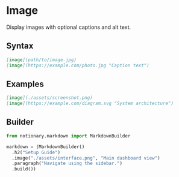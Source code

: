 # Image

Display images with optional captions and alt text.

## Syntax

```markdown
[image](path/to/image.jpg)
[image](https://example.com/photo.jpg "Caption text")
```

## Examples

```markdown
[image](./assets/screenshot.png)
[image](https://example.com/diagram.svg "System architecture")
```

## Builder

```python
from notionary.markdown import MarkdownBuilder

markdown = (MarkdownBuilder()
  .h2("Setup Guide")
  .image("./assets/interface.png", "Main dashboard view")
  .paragraph("Navigate using the sidebar.")
  .build())
```
